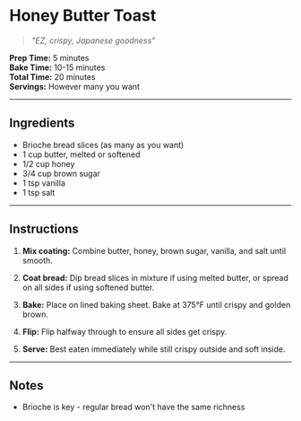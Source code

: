 # Honey Butter Toast
> *"EZ, crispy, Japanese goodness"*

**Prep Time:** 5 minutes  
**Bake Time:** 10-15 minutes  
**Total Time:** 20 minutes  
**Servings:** However many you want

---

## Ingredients
- Brioche bread slices (as many as you want)
- 1 cup butter, melted or softened
- 1/2 cup honey
- 3/4 cup brown sugar
- 1 tsp vanilla
- 1 tsp salt

---

## Instructions
1. **Mix coating:** Combine butter, honey, brown sugar, vanilla, and salt until smooth.

2. **Coat bread:** Dip bread slices in mixture if using melted butter, or spread on all sides if using softened butter.

3. **Bake:** Place on lined baking sheet. Bake at 375°F until crispy and golden brown.

4. **Flip:** Flip halfway through to ensure all sides get crispy.

5. **Serve:** Best eaten immediately while still crispy outside and soft inside.

---

## Notes
- Brioche is key - regular bread won't have the same richness
